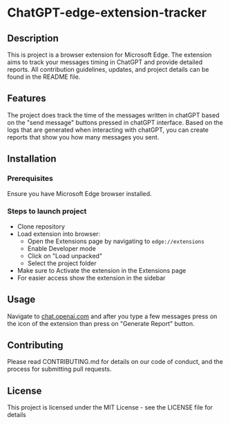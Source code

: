 # ChatGPT-edge-extension-tracker

## Description
This is project is a browser extension for Microsoft Edge. The extension aims to track your messages timing in ChatGPT and provide detailed reports. All contribution guidelines, updates, and project details can be found in the README file.

## Features
The project does track the time of the messages written in chatGPT based on the "send message" buttons pressed in chatGPT interface.
Based on the logs that are generated when interacting with chatGPT, you can create reports that show you how many messages you sent.

## Installation

### Prerequisites
 Ensure you have Microsoft Edge browser installed.

### Steps to launch project

- Clone repository
- Load extension into browser:
  - Open the Extensions page by navigating to `edge://extensions`
  - Enable Developer mode
  - Click on "Load unpacked"
  - Select the project folder
- Make sure to Activate the extension in the Extensions page
- For easier access show the extension in the sidebar

## Usage

Navigate to [chat.openai.com](https://chat.openai.com/) and after you type a few messages press on the icon of the extension than press on "Generate Report" button.

## Contributing

Please read CONTRIBUTING.md for details on our code of conduct, and the process for submitting pull requests.

## License 

This project is licensed under the MIT License - see the LICENSE file for details